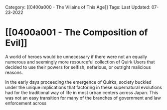 Category: [[0400a000 - The Villains of This Age]]
Tags:
Last Updated: 07-23-2022

# [[0400a001 - The Composition of Evil]]

A world of heroes would be unnecessary if there were not an equally numerous and seemingly more resourceful collection of Quirk Users that decided to use their powers for selfish, nefarious, or outright malicious reasons.

In the early days proceeding the emergence of Quirks, society buckled under the unique implications that factoring in these supernatural evolutions had for the traditional way of life in most urban centers across Japan. This was not an easy transition for many of the branches of government and law enforcement across 